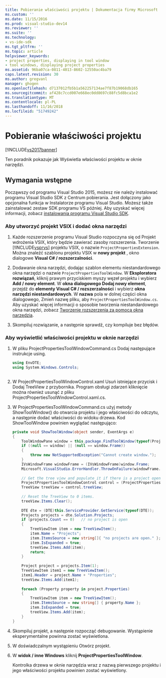 ```yaml
---
title: Pobieranie właściwości projektu | Dokumentacja firmy Microsoft
ms.custom: ''
ms.date: 11/15/2016
ms.prod: visual-studio-dev14
ms.reviewer: ''
ms.suite: ''
ms.technology:
- vs-ide-sdk
ms.tgt_pltfrm: ''
ms.topic: article
helpviewer_keywords:
- project properties, displaying in tool window
- tool windows, displaying project properties
ms.assetid: 96ba07ca-0811-4013-8602-12550ac4ba79
caps.latest.revision: 30
ms.author: gregvanl
manager: ghogen
ms.openlocfilehash: d7137012fb5b1a562257134ae7f87b19068db165
ms.sourcegitcommit: af428c7ccd007e668ec0dd8697c88fc5d8bca1e2
ms.translationtype: MT
ms.contentlocale: pl-PL
ms.lasthandoff: 11/16/2018
ms.locfileid: "51749242"
---
```

# <a name="getting-project-properties"></a>Pobieranie właściwości projektu
[!INCLUDE[vs2017banner](../includes/vs2017banner.md)]

Ten poradnik pokazuje jak Wyświetla właściwości projektu w oknie narzędzi.  
  
## <a name="prerequisites"></a>Wymagania wstępne  
 Począwszy od programu Visual Studio 2015, możesz nie należy instalować programu Visual Studio SDK z Centrum pobierania. Jest dołączony jako opcjonalna funkcja w Instalatorze programu Visual Studio. Możesz także zainstalować zestaw SDK programu VS później. Aby uzyskać więcej informacji, zobacz [instalowania programu Visual Studio SDK](../extensibility/installing-the-visual-studio-sdk.md).  
  
### <a name="to-create-a-vsix-project-and-add-a-tool-window"></a>Aby utworzyć projekt VSIX i dodać okna narzędzi  
  
1.  Każde rozszerzenie programu Visual Studio rozpoczyna się od Projekt wdrożenia VSIX, który będzie zawierać zasoby rozszerzenia. Tworzenie [!INCLUDE[vsprvs](../includes/vsprvs-md.md)] projektu VSIX, o nazwie `ProjectPropertiesExtension`. Można znaleźć szablonu projektu VSIX w **nowy projekt** , okno dialogowe **Visual C# / rozszerzalności**.  
  
2.  Dodawanie okna narzędzi, dodając szablon elementu niestandardowego okna narzędzi o nazwie `ProjectPropertiesToolWindow`. W **Eksploratora rozwiązań**, kliknij prawym przyciskiem myszy węzeł projektu i wybierz **Add / nowy element**. W **okna dialogowego Dodaj nowy element**, przejdź do **elementy Visual C# / rozszerzalności** i wybierz **okna narzędzi niestandardowych**. W **nazwa** pola w dolnej części okna dialogowego, Zmień nazwę pliku, aby `ProjectPropertiesToolWindow.cs`. Aby uzyskać więcej informacji o sposobie tworzenia niestandardowego okna narzędzi, zobacz [Tworzenie rozszerzenia za pomocą okna narzędzia](../extensibility/creating-an-extension-with-a-tool-window.md).  
  
3.  Skompiluj rozwiązanie, a następnie sprawdź, czy kompiluje bez błędów.  
  
### <a name="to-display-project-properties-in-a-tool-window"></a>Aby wyświetlić właściwości projektu w oknie narzędzi  
  
1.  W pliku ProjectPropertiesToolWindowCommand.cs Dodaj następujące instrukcje using.  
  
    ```csharp  
    using EnvDTE;  
    using System.Windows.Controls;  
  
    ```  
  
2.  W ProjectPropertiesToolWindowControl.xaml Usuń istniejące przycisk i Dodaj TreeView z przybornika. Program obsługi zdarzeń kliknięcie można również usunąć z pliku ProjectPropertiesToolWindowControl.xaml.cs.  
  
3.  W ProjectPropertiesToolWindowCommand.cs użyj metody ShowToolWindow() do otwarcia projektu i jego właściwości do odczytu, a następnie dodać właściwości do widoku drzewa. Kod ShowToolWindow powinien wyglądać następująco:  
  
    ```csharp  
    private void ShowToolWindow(object sender, EventArgs e)  
    {  
        ToolWindowPane window = this.package.FindToolWindow(typeof(ProjectPropertiesToolWindow), 0, true);  
        if ((null == window) || (null == window.Frame))  
        {  
            throw new NotSupportedException("Cannot create window.");  
        }  
        IVsWindowFrame windowFrame = (IVsWindowFrame)window.Frame;  
        Microsoft.VisualStudio.ErrorHandler.ThrowOnFailure(windowFrame.Show());  
  
        // Get the tree view and populate it if there is a project open.  
        ProjectPropertiesToolWindowControl control = (ProjectPropertiesToolWindowControl)window.Content;  
        TreeView treeView = control.treeView;  
  
        // Reset the TreeView to 0 items.  
        treeView.Items.Clear();  
  
        DTE dte = (DTE)this.ServiceProvider.GetService(typeof(DTE));  
        Projects projects = dte.Solution.Projects;  
        if (projects.Count == 0)   // no project is open  
        {  
            TreeViewItem item = new TreeViewItem();  
            item.Name = "Projects";  
            item.ItemsSource = new string[]{ "no projects are open." };  
            item.IsExpanded = true;  
            treeView.Items.Add(item);  
            return;  
        }  
  
        Project project = projects.Item(1);  
        TreeViewItem item1 = new TreeViewItem();  
        item1.Header = project.Name + "Properties";  
        treeView.Items.Add(item1);  
  
        foreach (Property property in project.Properties)  
        {  
            TreeViewItem item = new TreeViewItem();  
            item.ItemsSource = new string[] { property.Name };  
            item.IsExpanded = true;  
            treeView.Items.Add(item);  
        }  
    }  
    ```  
  
4.  Skompiluj projekt, a następnie rozpocząć debugowanie. Wystąpienie eksperymentalne powinna zostać wyświetlona.  
  
5.  W doświadczalnym wystąpieniu Otwórz projekt.  
  
6.  W **widok / inne Windows** kliknij **ProjectPropertiesToolWindow**.  
  
     Kontrolka drzewa w oknie narzędzia wraz z nazwą pierwszego projektu i jego właściwości projektu powinien zostać wyświetlony.

